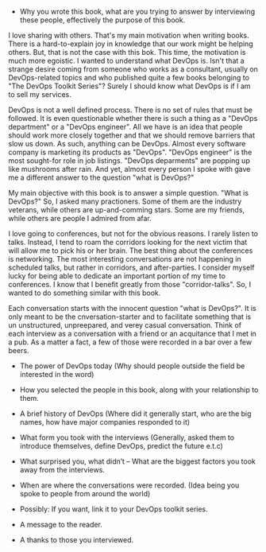 * Why you wrote this book, what are you trying to answer by interviewing these people, effectively the purpose of this book.

I love sharing with others. That's my main motivation when writing books. There is a hard-to-explain joy in knowledge that our work might be helping others. But, that is not the case with this bok. This time, the motivation is much more egoistic. I wanted to understand what DevOps is. Isn't that a strange desire coming from someone who works as a consultant, usually on DevOps-related topics and who published quite a few books belonging to "The DevOps Toolkit Series"? Surely I should know what DevOps is if I am to sell my services.

DevOps is not a well defined process. There is no set of rules that must be followed. It is even questionable whether there is such a thing as a "DevOps department" or a "DevOps engineer". All we have is an idea that people should work more closely together and that we should remove barriers that slow us down. As such, anything can be DevOps. Almost every software company is marketing its products as "DevOps". "DevOps engineer" is the most sought-for role in job listings. "DevOps deparments" are popping up like mushrooms after rain. And yet, almost every person I spoke with gave me a different answer to the question "what is DevOps?"

My main objective with this book is to answer a simple question. "What is DevOps?" So, I asked many practioners. Some of them are the industry veterans, while others are up-and-comming stars. Some are my friends, while others are people I admired from afar.

I love going to conferences, but not for the obvious reasons. I rarely listen to talks. Instead, I tend to roam the corridors looking for the next victim that will allow me to pick his or her brain. The best thing about the conferences is networking. The most interesting conversations are not happening in scheduled talks, but rather in corridors, and after-parties. I consider myself lucky for being able to dedicate an important portion of my time to conferences. I know that I benefit greatly from those "corridor-talks". So, I wanted to do something similar with this book.

Each conversation starts with the innocent question "what is DevOps?". It is only meant to be the cnversation-starter and to facilitate something that is un unstructured, unpreepared, and verey casual conversation. Think of each interview as a conversation with a friend or an acquitance that I met in a pub. As a matter a fact, a few of those were recorded in a bar over a few beers.

* The power of DevOps today (Why should people outside the field be interested in the word)



* How you selected the people in this book, along with your relationship to them.
* A brief history of DevOps (Where did it generally start, who are the big names, how have major companies responded to it)
* What form you took with the interviews (Generally, asked them to introduce themselves, define DevOps, predict the future e.t.c)
* What surprised you, what didn’t – What are the biggest factors you took away from the interviews.
* When are where the conversations were recorded. (Idea being you spoke to people from around the world)
* Possibly: If you want, link it to your DevOps toolkit series.
* A message to the reader.
* A thanks to those you interviewed.